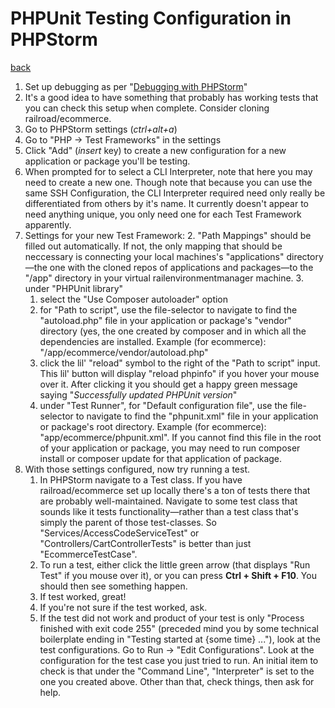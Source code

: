 
# PHPUnit Testing Configuration in PHPStorm

[back](../../README.md)

<!-- [put the table of contents here if there's enough sections to warrant one] -->
<!-- http://ecotrust-canada.github.io/markdown-toc/ -->

1. Set up debugging as per "[Debugging with PHPStorm](/docs/dev/debugging-with-phpstorm.md)"
2. It's a good idea to have something that probably has working tests that you can check this setup when complete. Consider cloning railroad/ecommerce.
3. Go to PHPStorm settings (*ctrl+alt+a*)
4. Go to "PHP -> Test Frameworks" in the settings
5. Click "Add" (*insert* key) to create a new configuration for a new application or package you'll be testing.
6. When prompted for to select a CLI Interpreter, note that here you may need to create a new one. Though note that because you can use the same SSH Configuration, the CLI Interpreter required need only really be differentiated from others by it's name. It currently doesn't appear to need anything unique, you only need one for each Test Framework apparently.
7. Settings for your new Test Framework:
   2. "Path Mappings" should be filled out automatically. If not, the only mapping that should be neccessary is connecting your local machines's "applications" directory—the one with the cloned repos of applications and packages—to the "/app" directory in your virtual railenvironmentmanager machine. 
   3. under "PHPUnit library"
      1. select the "Use Composer autoloader" option
      2. for "Path to script", use the file-selector to navigate to find the "autoload.php" file in your application or package's "vendor" directory (yes, the one created by composer and in which all the dependencies are installed. Example (for ecommerce): "/app/ecommerce/vendor/autoload.php"
   4. click the lil' "reload" symbol to the right of the "Path to script" input. This lil' button will display "reload phpinfo" if you hover your mouse over it. After clicking it you should get a happy green message saying "*Successfully updated PHPUnit version*"
   5. under "Test Runner", for "Default configuration file", use the file-selector to navigate to find the "phpunit.xml" file in your application or package's root directory. Example (for ecommerce): "app/ecommerce/phpunit.xml". If you cannot find this file in the root of your application or package, you may need to run composer install or composer update for that application of package.
8. With those settings configured, now try running a test.
   1. In PHPStorm navigate to a Test class. If you have railroad/ecommerce set up locally there's a ton of tests there that are probably well-maintained. Navigate to some test class that sounds like it tests functionality—rather than a test class that's simply the parent of those test-classes. So "Services/AccessCodeServiceTest" or "Controllers/CartControllerTests" is better than just "EcommerceTestCase".
   2. To run a test, either click the little green arrow (that displays "Run Test" if you mouse over it), or you can press **Ctrl + Shift + F10**. You should then see something happen.
   3. If test worked, great!
   4. If you're not sure if the test worked, ask.
   5. If the test did not work and product of your test is only "Process finished with exit code 255" (preceded mind you by some technical boilerplate ending in "Testing started at {some time} ..."), look at the test configurations. Go to Run -> "Edit Configurations". Look at the configuration for the test case you just tried to run. An initial item to check is that under the "Command Line", "Interpreter" is set to the one you created above. Other than that, check things, then ask for help.
